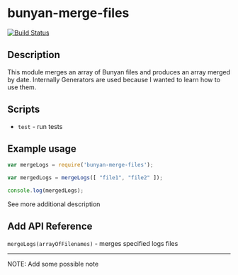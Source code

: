 # bunyan-merge-files

[![Build Status](https://travis-ci.org/coyotebringsfire/bunyan-merge-files.png)](https://travis-ci.org/coyotebringsfire/bunyan-merge-files)

## Description
This module merges an array of Bunyan files and produces an array merged by date. Internally Generators are used because I wanted to learn how to use them.

## Scripts

- `test` - run tests

## Example usage 

```javascript
var mergeLogs = require('bunyan-merge-files');

var mergedLogs = mergeLogs([ "file1", "file2" ]);

console.log(mergedLogs);
```

See more additional description

## Add API Reference

`mergeLogs(arrayOfFilenames)` - merges specified logs files

- - - 

NOTE: Add some possible note
